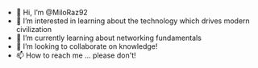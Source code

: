 - 👋 Hi, I’m @MiloRaz92
- 👀 I’m interested in learning about the technology which drives modern civilization
- 🌱 I’m currently learning about networking fundamentals
- 💞️ I’m looking to collaborate on knowledge!
- 📫 How to reach me ... please don't!

<!---
MiloRaz92/MiloRaz92 is a ✨ special ✨ repository because its `README.md` (this file) appears on your GitHub profile.
You can click the Preview link to take a look at your changes.
--->
